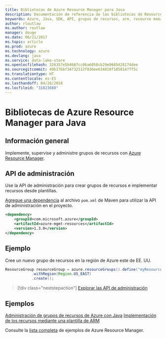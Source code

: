 ```yaml
---
title: Bibliotecas de Azure Resource Manager para Java
description: Documentación de referencia de las bibliotecas de Resource Manager para Java
keywords: Azure, Java, SDK, API, grupos de recursos, arm, resource manager
author: rloutlaw
ms.author: routlaw
manager: douge
ms.date: 06/21/2017
ms.topic: article
ms.prod: azure
ms.technology: azure
ms.devlang: java
ms.service: data-lake-store
ms.openlocfilehash: 326357e5b4667cc06a6058cb29e9685428174dee
ms.sourcegitcommit: 49b17bbf34732512f836ee634818f1058147ff5c
ms.translationtype: HT
ms.contentlocale: es-ES
ms.lasthandoff: 04/26/2018
ms.locfileid: "31823688"
---
```

# <a name="azure-resource-manager-libraries-for-java"></a>Bibliotecas de Azure Resource Manager para Java

## <a name="overview"></a>Información general

Implemente, supervise y administre grupos de recursos con [Azure Resource Manager](https://docs.microsoft.com/azure/azure-resource-manager/resource-group-overview).

## <a name="management-api"></a>API de administración

Use la API de administración para crear grupos de recursos e implementar recursos desde plantillas.

[Agregue una dependencia](https://maven.apache.org/guides/getting-started/index.html#How_do_I_use_external_dependencies) al archivo `pom.xml` de Maven para utilizar la API de administración en el proyecto.


```XML
<dependency>
    <groupId>com.microsoft.azure</groupId>
    <artifactId>azure-mgmt-resources</artifactId>
    <version>1.3.0</version>
</dependency>
```

## <a name="example"></a>Ejemplo

Cree un nuevo grupo de recursos en la región de Azure este de EE. UU.

```java
ResourceGroup resourceGroup = azure.resourceGroups().define("myResourceGroup")
            .withRegion(Region.US_EAST)
            .create();
```

> [!div class="nextstepaction"]
> [Explorar las API de administración](/java/api/overview/azure/resources/management)

## <a name="samples"></a>Ejemplos

[Administración de grupos de recursos de Azure con Java][1] 
[Implementación de los recursos mediante una plantilla de ARM][2]

[1]: https://github.com/Azure-Samples/resources-java-manage-resource-group
[2]: https://github.com/Azure-Samples/resources-java-deploy-using-arm-template

Consulte la [lista completa](https://azure.microsoft.com/resources/samples/?platform=java&term=resource) de ejemplos de Azure Resource Manager.

